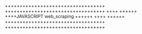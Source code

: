 ++++++++++++++++++++++++++++++++++
++++++++++++++++++++++++++++++++++
++++                        ++++++
++++JAVASCRIPT web_scraping ++++++
++++                        ++++++
++++++++++++++++++++++++++++++++++
++++++++++++++++++++++++++++++++++